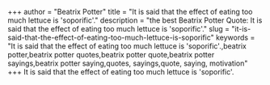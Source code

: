 +++
author = "Beatrix Potter"
title = "It is said that the effect of eating too much lettuce is 'soporific'."
description = "the best Beatrix Potter Quote: It is said that the effect of eating too much lettuce is 'soporific'."
slug = "it-is-said-that-the-effect-of-eating-too-much-lettuce-is-soporific"
keywords = "It is said that the effect of eating too much lettuce is 'soporific'.,beatrix potter,beatrix potter quotes,beatrix potter quote,beatrix potter sayings,beatrix potter saying,quotes, sayings,quote, saying, motivation"
+++
It is said that the effect of eating too much lettuce is 'soporific'.
